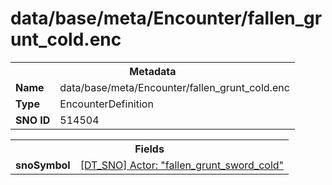 <h1>data/base/meta/Encounter/fallen_grunt_cold.enc</h1><table><tr><th colspan="100%">Metadata</th></tr><tr><td><b>Name</b></td><td>data/base/meta/Encounter/fallen_grunt_cold.enc</td></tr><tr><td><b>Type</b></td><td>EncounterDefinition</td></tr><tr><td><b>SNO ID</b></td><td>514504</td></tr></table>

<table><tr><th colspan="100%">Fields</th></tr><tr><td><b>snoSymbol</b></td><td><a href="..\Actor\fallen_grunt_sword_cold.acr.md">[DT_SNO] Actor: "fallen_grunt_sword_cold"</a></td></tr></table>

